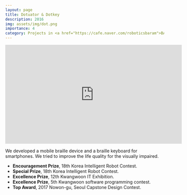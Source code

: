 ```yaml
---
layout: page
title: Dotuator & Dotkey
description: 2016
img: assets/img/dot.png
importance: 4
category: Projects in <a href="https://cafe.naver.com/roboticsbaram">BARAM</a> as a academic club
---
```


<div align="center">
  <iframe width="560" height="315" src="https://www.youtube.com/embed/bAnrB030K8U?si=0BWCG6f3DC9f5BeK" title="YouTube video player" frameborder="0" allow="accelerometer; autoplay; clipboard-write; encrypted-media; gyroscope; picture-in-picture; web-share" allowfullscreen></iframe>
</div>

We developed a mobile braille device and a braille keyboard for smartphones. We tried to improve the life quality for the visually impaired.         
<ul>
  <li><b>Encouragement Prize</b>, 18th Korea Intelligent Robot Contest.</li>   
  <li><b>Special Prize</b>, 18th Korea Intelligent Robot Contest.</li>
  <li><b>Excellence Prize</b>, 12th Kwangwoon IT Exhibition.</li>
  <li><b>Excellence Prize</b>, 5th Kwangwoon software programming contest.</li>
  <li><b>Top Award</b>, 2017 Nowon-gu, Seoul Capstone Design Contest.</li>
</ul> 

